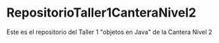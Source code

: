 # RepositorioTaller1CanteraNivel2
Este es el repositorio del Taller 1 "objetos en Java" de la Cantera Nivel 2 
